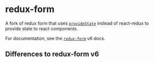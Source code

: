 # redux-form

A fork of redux form that uses [`provideState`](https://github.com/musicglue/provide-state)
instead of react-redux to provide state to react components.

For documentation, see the [`redux-form`](https://github.com/erikras/redux-form) v6 docs.

## Differences to redux-form v6
